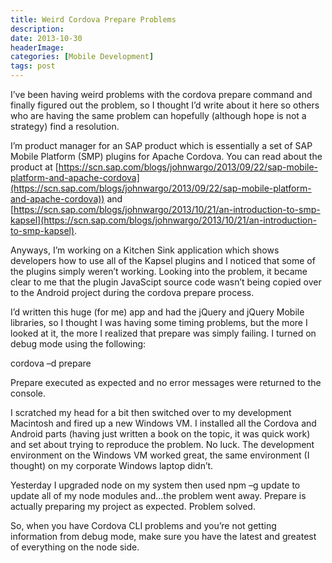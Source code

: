 ```yaml
---
title: Weird Cordova Prepare Problems
description: 
date: 2013-10-30
headerImage: 
categories: [Mobile Development]
tags: post
---
```


I’ve been having weird problems with the cordova prepare command and finally figured out the problem, so I thought I’d write about it here so others who are having the same problem can hopefully (although hope is not a strategy) find a resolution.

I’m product manager for an SAP product which is essentially a set of SAP Mobile Platform (SMP) plugins for Apache Cordova. You can read about the product at [https://scn.sap.com/blogs/johnwargo/2013/09/22/sap-mobile-platform-and-apache-cordova](https://scn.sap.com/blogs/johnwargo/2013/09/22/sap-mobile-platform-and-apache-cordova)) and [https://scn.sap.com/blogs/johnwargo/2013/10/21/an-introduction-to-smp-kapsel](https://scn.sap.com/blogs/johnwargo/2013/10/21/an-introduction-to-smp-kapsel).

Anyways, I’m working on a Kitchen Sink application which shows developers how to use all of the Kapsel plugins and I noticed that some of the plugins simply weren’t working. Looking into the problem, it became clear to me that the plugin JavaScipt source code wasn’t being copied over to the Android project during the cordova prepare process.

I’d written this huge (for me) app and had the jQuery and jQuery Mobile libraries, so I thought I was having some timing problems, but the more I looked at it, the more I realized that prepare was simply failing. I turned on debug mode using the following:

cordova –d prepare

Prepare executed as expected and no error messages were returned to the console.

I scratched my head for a bit then switched over to my development Macintosh and fired up a new Windows VM. I installed all the Cordova and Android parts (having just written a book on the topic, it was quick work) and set about trying to reproduce the problem. No luck. The development environment on the Windows VM worked great, the same environment (I thought) on my corporate Windows laptop didn’t.

Yesterday I upgraded node on my system then used npm –g update to update all of my node modules and…the problem went away. Prepare is actually preparing my project as expected. Problem solved.

So, when you have Cordova CLI problems and you’re not getting information from debug mode, make sure you have the latest and greatest of everything on the node side.